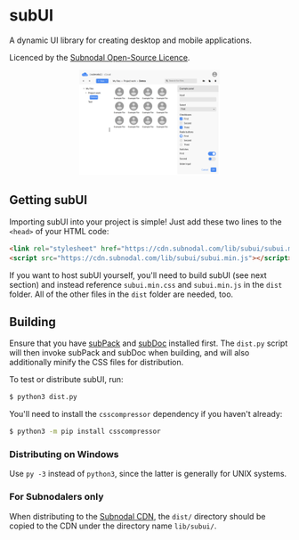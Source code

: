 # subUI
A dynamic UI library for creating desktop and mobile applications.

Licenced by the [Subnodal Open-Source Licence](LICENCE.md).

<p align="center">
    <img width="50%" src="docs/demo.png" alt="A screenshot of the subUI demo" />
</p>

## Getting subUI
Importing subUI into your project is simple! Just add these two lines to the
`<head>` of your HTML code:

```html
<link rel="stylesheet" href="https://cdn.subnodal.com/lib/subui/subui.min.css">
<script src="https://cdn.subnodal.com/lib/subui/subui.min.js"></script>
```

If you want to host subUI yourself, you'll need to build subUI (see next
section) and instead reference `subui.min.css` and `subui.min.js` in the `dist`
folder. All of the other files in the `dist` folder are needed, too.

## Building
Ensure that you have [subPack](https://github.com/Subnodal/subPack) and
[subDoc](https://github.com/Subnodal/subDoc) installed first. The `dist.py`
script will then invoke subPack and subDoc when building, and will also
additionally minify the CSS files for distribution.

To test or distribute subUI, run:

```bash
$ python3 dist.py
```

You'll need to install the `csscompressor` dependency if you haven't already:

```bash
$ python3 -m pip install csscompressor
```

### Distributing on Windows
Use `py -3` instead of `python3`, since the latter is generally for UNIX
systems.

### For Subnodalers only
When distributing to the [Subnodal CDN](https://cdn.subnodal.com/), the `dist/`
directory should be copied to the CDN under the directory name `lib/subui/`.